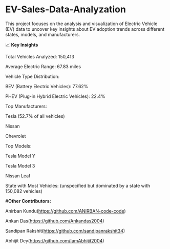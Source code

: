 # EV-Sales-Data-Analyzation
This project focuses on the analysis and visualization of Electric Vehicle (EV) data to uncover key insights about EV adoption trends across different states, models, and manufacturers.

📈 **Key Insights**

Total Vehicles Analyzed: 150,413

Average Electric Range: 67.83 miles

Vehicle Type Distribution:

BEV (Battery Electric Vehicles): 77.62%

PHEV (Plug-in Hybrid Electric Vehicles): 22.4%

Top Manufacturers:

Tesla (52.7% of all vehicles)

Nissan

Chevrolet

Top Models:

Tesla Model Y

Tesla Model 3

Nissan Leaf

State with Most Vehicles: (unspecified but dominated by a state with 150,082 vehicles)

#**Other Contributors:**

Anirban Kundu(https://github.com/ANIRBAN-code-code)

Ankan Das(https://github.com/Ankandas2004)

Sandipan Rakshit(https://github.com/sandipanrakshit34)

Abhijit Dey(https://github.com/IamAbhijit2004)
